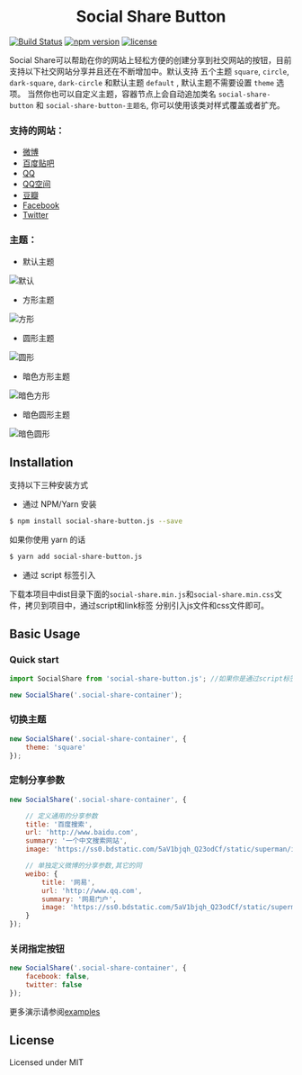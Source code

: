 <h1 align="center">Social Share Button</h1>

[![Build Status](https://img.shields.io/github/workflow/status/slince/social-share.js/ci?style=flat-square)](https://github.com/slince/social-share.js/actions)
[![npm version](https://img.shields.io/npm/v/social-share-button.js.svg?style=flat-square)](https://www.npmjs.com/package/social-share-button.js) 
[![license](https://img.shields.io/npm/l/social-share-button.js.svg?style=flat-square)](https://www.npmjs.com/package/social-share-button.js)

Social Share可以帮助在你的网站上轻松方便的创建分享到社交网站的按钮，目前支持以下社交网站分享并且还在不断增加中。默认支持
五个主题 `square`, `circle`, `dark-square`, `dark-circle` 和默认主题 `default` , 默认主题不需要设置 `theme` 选项。
当然你也可以自定义主题，容器节点上会自动追加类名 `social-share-button` 和 `social-share-button-主题名`, 你可以使用该类对样式覆盖或者扩充。

### 支持的网站：

- [微博](http://www.weibbo.com)
- [百度贴吧](http://tieba.baidu.com)
- [QQ](http://www.qq.com)
- [QQ空间](http://qzone.qq.com)
- [豆瓣](http://www.douban.com)
- [Facebook](http://www.facebook.com)
- [Twitter](http://www.twitter.com)

### 主题：

- 默认主题

![默认](https://raw.githubusercontent.com/slince/social-share.js/master/assets/default.png)

- 方形主题

![方形](https://raw.githubusercontent.com/slince/social-share.js/master/assets/square.png)

- 圆形主题

![圆形](https://raw.githubusercontent.com/slince/social-share.js/master/assets/circle.png)

- 暗色方形主题

![暗色方形](https://raw.githubusercontent.com/slince/social-share.js/master/assets/dark-square.png)

- 暗色圆形主题

![暗色圆形](https://raw.githubusercontent.com/slince/social-share.js/master/assets/dark-circle.png)



## Installation

支持以下三种安装方式

- 通过 NPM/Yarn 安装

```bash
$ npm install social-share-button.js --save
```

如果你使用 yarn 的话

```bash
$ yarn add social-share-button.js
```

- 通过 script 标签引入

下载本项目中dist目录下面的`social-share.min.js`和`social-share.min.css`文件，拷贝到项目中，通过script和link标签
分别引入js文件和css文件即可。


## Basic Usage

### Quick start

```javascript
import SocialShare from 'social-share-button.js'; //如果你是通过script标签引入则不需要此步骤

new SocialShare('.social-share-container');
```

### 切换主题

```javascript
new SocialShare('.social-share-container', {
    theme: 'square'
});
```

### 定制分享参数

```javascript
new SocialShare('.social-share-container', {

    // 定义通用的分享参数
    title: '百度搜索',
    url: 'http://www.baidu.com',
    summary: '一个中文搜索网站',
    image: 'https://ss0.bdstatic.com/5aV1bjqh_Q23odCf/static/superman/img/logo/bd_logo1_31bdc765.png',

    // 单独定义微博的分享参数,其它的同
    weibo: {
        title: '网易',
        url: 'http://www.qq.com',
        summary: '网易门户',
        image: 'https://ss0.bdstatic.com/5aV1bjqh_Q23odCf/static/superman/img/logo/bd_logo1_31bdc765.png',
    }
});
```

### 关闭指定按钮

```javascript
new SocialShare('.social-share-container', {
    facebook: false,
    twitter: false
});
```

更多演示请参阅[examples](./examples)

## License

Licensed under MIT
